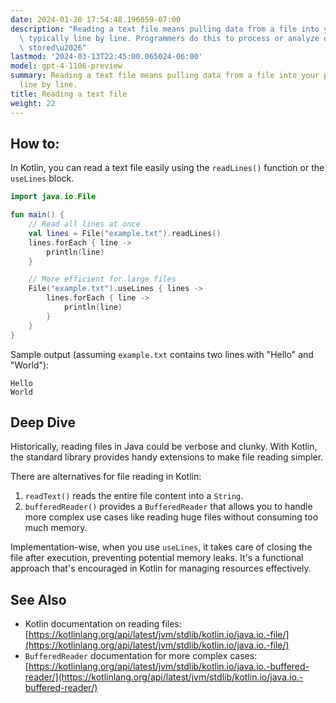 ```yaml
---
date: 2024-01-20 17:54:48.196059-07:00
description: "Reading a text file means pulling data from a file into your program,\
  \ typically line by line. Programmers do this to process or analyze data that's\
  \ stored\u2026"
lastmod: '2024-03-13T22:45:00.065024-06:00'
model: gpt-4-1106-preview
summary: Reading a text file means pulling data from a file into your program, typically
  line by line.
title: Reading a text file
weight: 22
---
```


## How to:
In Kotlin, you can read a text file easily using the `readLines()` function or the `useLines` block.

```Kotlin
import java.io.File

fun main() {
    // Read all lines at once
    val lines = File("example.txt").readLines()
    lines.forEach { line ->
        println(line)
    }

    // More efficient for large files
    File("example.txt").useLines { lines ->
        lines.forEach { line ->
            println(line)
        }
    }
}
```

Sample output (assuming `example.txt` contains two lines with "Hello" and "World"):

```
Hello
World
```

## Deep Dive
Historically, reading files in Java could be verbose and clunky. With Kotlin, the standard library provides handy extensions to make file reading simpler.

There are alternatives for file reading in Kotlin:
1. `readText()` reads the entire file content into a `String`.
2. `bufferedReader()` provides a `BufferedReader` that allows you to handle more complex use cases like reading huge files without consuming too much memory.

Implementation-wise, when you use `useLines`, it takes care of closing the file after execution, preventing potential memory leaks. It's a functional approach that's encouraged in Kotlin for managing resources effectively.

## See Also
- Kotlin documentation on reading files: [https://kotlinlang.org/api/latest/jvm/stdlib/kotlin.io/java.io.-file/](https://kotlinlang.org/api/latest/jvm/stdlib/kotlin.io/java.io.-file/)
- `BufferedReader` documentation for more complex cases: [https://kotlinlang.org/api/latest/jvm/stdlib/kotlin.io/java.io.-buffered-reader/](https://kotlinlang.org/api/latest/jvm/stdlib/kotlin.io/java.io.-buffered-reader/)
